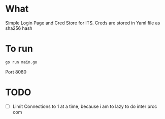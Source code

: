 # What
Simple Login Page and Cred Store for ITS.
Creds are stored in Yaml file as sha256 hash

# To run
```bash
go run main.go
```
Port 8080

# TODO
- [ ] Limit Connections to 1 at a time, because i am to lazy to do inter proc com
